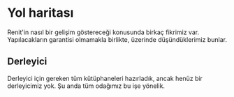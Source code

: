 # Yol haritası

Renit'in nasıl bir gelişim göstereceği konusunda birkaç fikrimiz var. Yapılacakların garantisi olmamakla birlikte, üzerinde düşündüklerimiz bunlar.

## Derleyici

Derleyici için gereken tüm kütüphaneleri hazırladık, ancak henüz bir derleyicimiz yok. Şu anda tüm odağımız bu işe yönelik.
